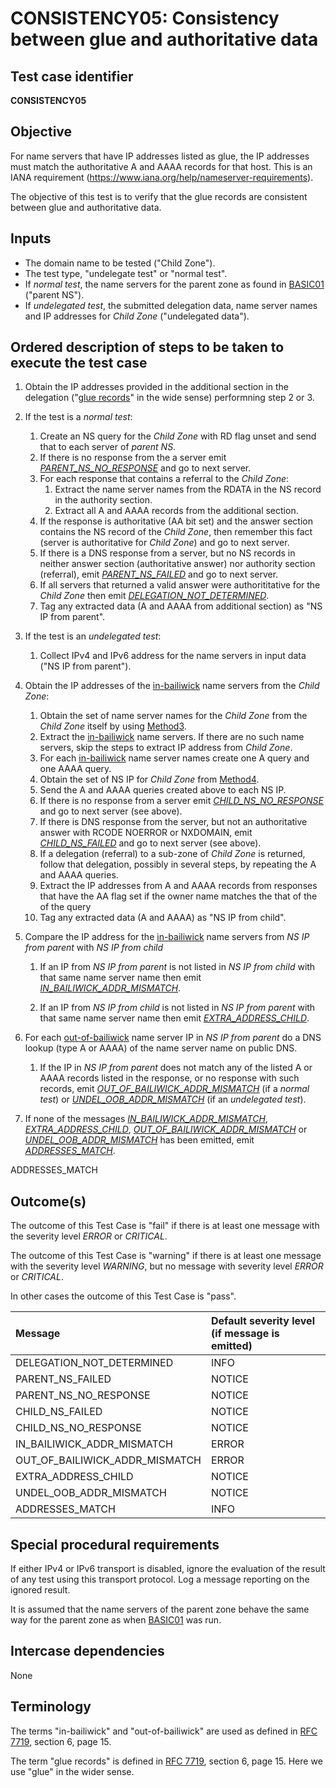 # CONSISTENCY05: Consistency between glue and authoritative data

## Test case identifier

**CONSISTENCY05**

## Objective

For name servers that have IP addresses listed as glue, the IP addresses must
match the authoritative A and AAAA records for that host. This is an IANA
requirement (https://www.iana.org/help/nameserver-requirements).

The objective of this test is to verify that the glue records are
consistent between glue and authoritative data.

## Inputs

* The domain name to be tested ("Child Zone").
* The test type, "undelegate test" or "normal test".
* If *normal test*, the name servers for the parent zone as found 
  in [BASIC01] ("parent NS").
* If *undelegated test*, the submitted delegation data, name server names
  and IP addresses for *Child Zone* ("undelegated data").

## Ordered description of steps to be taken to execute the test case
1. Obtain the IP addresses provided in the additional section in the 
   delegation ("[glue records]" in the wide sense) performning step 2 or 3.

2. If the test is a *normal test*:
   1. Create an NS query for the *Child Zone* with RD flag unset and 
      send that to each server of *parent NS*.
   2. If there is no response from the a server emit 
      *[PARENT_NS_NO_RESPONSE]* and go to next server.
   3. For each response that contains a referral to the *Child Zone*:
      1. Extract the name server names from the RDATA in the NS record in
         the authority section.
      2. Extract all A and AAAA records from the additional section.
   4. If the response is authoritative (AA bit set) and the answer section
      contains the NS record of the *Child Zone*, then remember this 
      fact (server is authoritative for *Child Zone*) and go to next 
      server.
   5. If there is a DNS response from a server, but no NS records in
      neither answer section (authoritative answer) nor authority section
      (referral), emit *[PARENT_NS_FAILED]* and go to next server.
   6. If all servers that returned a valid answer were authorititative for 
      the *Child Zone* then emit *[DELEGATION_NOT_DETERMINED]*.
   7. Tag any extracted data (A and AAAA from additional section) 
      as "NS IP from parent".

3. If the test is an *undelegated test*:

   1. Collect IPv4 and IPv6 address for the name servers in input data
      ("NS IP from parent").

4. Obtain the IP addresses of the [in-bailiwick] name servers from the
   *Child Zone*:

   1. Obtain the set of name server names for the *Child Zone* from the
      *Child Zone* itself by using [Method3]. 
   2. Extract the [in-bailiwick] name servers. If there are no such 
      name servers, skip the steps to extract IP address from *Child 
      Zone*.
   3. For each [in-bailiwick] name server names create one A query and 
      one AAAA query.
   3. Obtain the set of NS IP for *Child Zone* from [Method4].
   4. Send the A and AAAA queries created above to each NS IP. 
   5. If there is no response from a server emit 
      *[CHILD_NS_NO_RESPONSE]* and go to next server (see above).
   6. If there is DNS response from the server, but not an 
      authoritative answer with RCODE NOERROR or NXDOMAIN, emit
      *[CHILD_NS_FAILED]* and go to next server (see above).
   7. If a delegation (referral) to a sub-zone of *Child Zone* is returned, 
      follow that delegation, possibly in several steps, by repeating the
      A and AAAA queries.
   8. Extract the IP addresses from A and AAAA records from responses 
      that have the AA flag set if the owner name matches the that of 
      the of the query
   9. Tag any extracted data (A and AAAA) as "NS IP from child".

5. Compare the IP address for the [in-bailiwick] name servers from 
   *NS IP from parent* with *NS IP from child*

   1. If an IP from *NS IP from parent* is not listed in 
      *NS IP from child* with that same name server name then emit
      *[IN_BAILIWICK_ADDR_MISMATCH]*.

   2. If an IP from *NS IP from child* is not listed in
      *NS IP from parent* with that same name server name then emit
      *[EXTRA_ADDRESS_CHILD]*.

6. For each [out-of-bailiwick] name server IP in *NS IP from parent* 
   do a DNS lookup (type A or AAAA) of the name server name on public 
   DNS.

   1. If the IP in *NS IP from parent* does not match any of the 
      listed A or AAAA records listed in the response, or no response
      with such records, emit *[OUT_OF_BAILIWICK_ADDR_MISMATCH]* 
      (if a *normal test*) or *[UNDEL_OOB_ADDR_MISMATCH]* (if an 
      *undelegated test*).

7. If none of the messages *[IN_BAILIWICK_ADDR_MISMATCH]*, 
   *[EXTRA_ADDRESS_CHILD]*, *[OUT_OF_BAILIWICK_ADDR_MISMATCH]* or
   *[UNDEL_OOB_ADDR_MISMATCH]* has been emitted, emit 
   *[ADDRESSES_MATCH]*.

ADDRESSES_MATCH

## Outcome(s)

The outcome of this Test Case is "fail" if there is at least one message
with the severity level *ERROR* or *CRITICAL*.

The outcome of this Test Case is "warning" if there is at least one message
with the severity level *WARNING*, but no message with severity level
*ERROR* or *CRITICAL*.

In other cases the outcome of this Test Case is "pass".

Message                           | Default severity level (if message is emitted)
:---------------------------------|:-----------------------------------
DELEGATION_NOT_DETERMINED         | INFO
PARENT_NS_FAILED                  | NOTICE
PARENT_NS_NO_RESPONSE             | NOTICE
CHILD_NS_FAILED                   | NOTICE
CHILD_NS_NO_RESPONSE              | NOTICE
IN_BAILIWICK_ADDR_MISMATCH        | ERROR
OUT_OF_BAILIWICK_ADDR_MISMATCH    | ERROR
EXTRA_ADDRESS_CHILD               | NOTICE
UNDEL_OOB_ADDR_MISMATCH           | NOTICE  
ADDRESSES_MATCH                   | INFO

## Special procedural requirements	

If either IPv4 or IPv6 transport is disabled, ignore the evaluation of the
result of any test using this transport protocol. Log a message reporting
on the ignored result.

It is assumed that the name servers of the parent zone behave the same way 
for the parent zone as when [BASIC01] was run.

## Intercase dependencies

None


## Terminology

The terms "in-bailiwick" and "out-of-bailiwick" are used as defined
in [RFC 7719], section 6, page 15.

The term "glue records" is defined in [RFC 7719], section 6, page 15.
Here we use "glue" in the wider sense.

[RFC 7719]: https://tools.ietf.org/html/rfc7719

[BASIC01]: Basic-TP/basic01.md

[DELEGATION05]: Delegation-TP/delegation05.md

[Method2]: #method-2-delegation-name-servers

[Method3]: #method-3-in-zone-name-servers

[Method4]: #method-4-delegation-name-server-addresses

[Method5]: #method-5-in-zone-addresses-records-of-name-servers

[in-bailiwick]:     #terminology

[out-of-bailiwick]: #terminology

[glue records]: #terminology

[DELEGATION_NOT_DETERMINED]: #outcomes

[PARENT_NS_FAILED]: #outcomes

[PARENT_NS_NO_RESPONSE]: #outcomes

[CHILD_NS_FAILED]: #outcomes

[CHILD_NS_NO_RESPONSE]: #outcomes

[IN_BAILIWICK_ADDR_MISMATCH]: #outcomes

[OUT_OF_BAILIWICK_ADDR_MISMATCH]: #outcomes

[EXTRA_ADDRESS_CHILD]: #outcomes

[UNDEL_OOB_ADDR_MISMATCH]: #outcomes

[ADDRESSES_MATCH]: #outcomes

